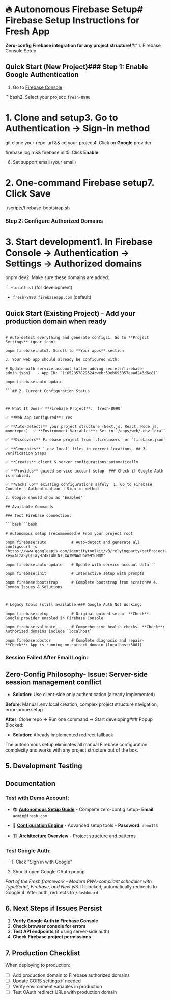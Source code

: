 # 🔥 Autonomous Firebase Setup# Firebase Setup Instructions for Fresh App

**Zero-config Firebase integration for any project structure!**## 1. Firebase Console Setup

## Quick Start (New Project)### Step 1: Enable Google Authentication

1. Go to [Firebase Console](https://console.firebase.google.com/)

```bash2. Select your project: `fresh-8990`

# 1. Clone and setup3. Go to **Authentication** → **Sign-in method**

git clone your-repo-url && cd your-project4. Click on **Google** provider

firebase login && firebase init5. Click **Enable**

6. Set support email (your email)

# 2. One-command Firebase setup7. Click **Save**

./scripts/firebase-bootstrap.sh

### Step 2: Configure Authorized Domains

# 3. Start development1. In Firebase Console → **Authentication** → **Settings** → **Authorized domains**

pnpm dev2. Make sure these domains are added:

```  -`localhost` (for development)

- `fresh-8990.firebaseapp.com` (default)

## Quick Start (Existing Project) - Add your production domain when ready

````bash### Step 3: Web App Configuration

# Auto-detect everything and generate configs1. Go to **Project Settings** (gear icon)

pnpm firebase:auto2. Scroll to **Your apps** section

3. Your web app should already be configured with:

# Update with service account (after adding secrets/firebase-admin.json)   - App ID: `1:652857829524:web:39eb695057eaad243d6c81`

pnpm firebase:auto-update

```## 2. Current Configuration Status



## What It Does✅ **Firebase Project**: `fresh-8990`

✅ **Web App Configured**: Yes

✅ **Auto-detects** your project structure (Next.js, React, Node.js, monorepos)  ✅ **Environment Variables**: Set in `/apps/web/.env.local`

✅ **Discovers** Firebase project from `.firebaserc` or `firebase.json`

✅ **Generates** `.env.local` files in correct locations  ## 3. Verification Steps

✅ **Creates** client & server configurations automatically

✅ **Provides** guided service account setup  ### Check if Google Auth is enabled:

✅ **Backs up** existing configurations safely  1. Go to Firebase Console → Authentication → Sign-in method

2. Google should show as "Enabled"

## Available Commands

### Test Firebase connection:

```bash```bash

# Autonomous setup (recommended)# From your project root

pnpm firebase:auto           # Auto-detect and generate all configscurl -s "https://www.googleapis.com/identitytoolkit/v3/relyingparty/getProjectConfig?key=AIzaSyDI-ayH74k14hCNsLXWIWNAoUhWe9YuM0M"

pnpm firebase:auto-update    # Update with service account data```

pnpm firebase:init           # Interactive setup with prompts

pnpm firebase:bootstrap      # Complete bootstrap from scratch## 4. Common Issues & Solutions



# Legacy tools (still available)### Google Auth Not Working:

pnpm firebase:setup          # Original guided setup- **Check**: Google provider enabled in Firebase Console

pnpm firebase:validate       # Comprehensive health checks- **Check**: Authorized domains include `localhost`

pnpm firebase:doctor         # Complete diagnosis and repair- **Check**: App is running on correct domain (localhost:3001)

````

### Session Failed After Email Login:

## Zero-Config Philosophy- **Issue**: Server-side session management conflict

- **Solution**: Use client-side only authentication (already implemented)

**Before**: Manual .env.local creation, complex project structure navigation, error-prone setup

**After**: Clone repo → Run one command → Start developing### Popup Blocked:

- **Solution**: Already implemented redirect fallback

The autonomous setup eliminates all manual Firebase configuration complexity and works with any project structure out of the box.

## 5. Development Testing

## Documentation

### Test with Demo Account:

- 📚 **[Autonomous Setup Guide](docs/AUTONOMOUS_FIREBASE_SETUP.md)** - Complete zero-config setup- **Email**: `admin@fresh.com`

- 🔧 **[Configuration Engine](docs/FIREBASE_CONFIG_ENGINE.md)** - Advanced setup tools - **Password**: `demo123`

- 🏗️ **[Architecture Overview](.github/copilot-instructions.md)** - Project structure and patterns

### Test Google Auth:

---1. Click "Sign in with Google"

2. Should open Google OAuth popup

*Part of the Fresh framework - Modern PWA-compliant scheduler with TypeScript, Firebase, and Next.js*3. If blocked, automatically redirects to Google 4. After auth, redirects to `/dashboard`

## 6. Next Steps if Issues Persist

1. **Verify Google Auth in Firebase Console**
2. **Check browser console for errors**
3. **Test API endpoints** (if using server-side auth)
4. **Check Firebase project permissions**

## 7. Production Checklist

When deploying to production:

- [ ] Add production domain to Firebase authorized domains
- [ ] Update CORS settings if needed
- [ ] Verify environment variables in production
- [ ] Test OAuth redirect URLs with production domain
